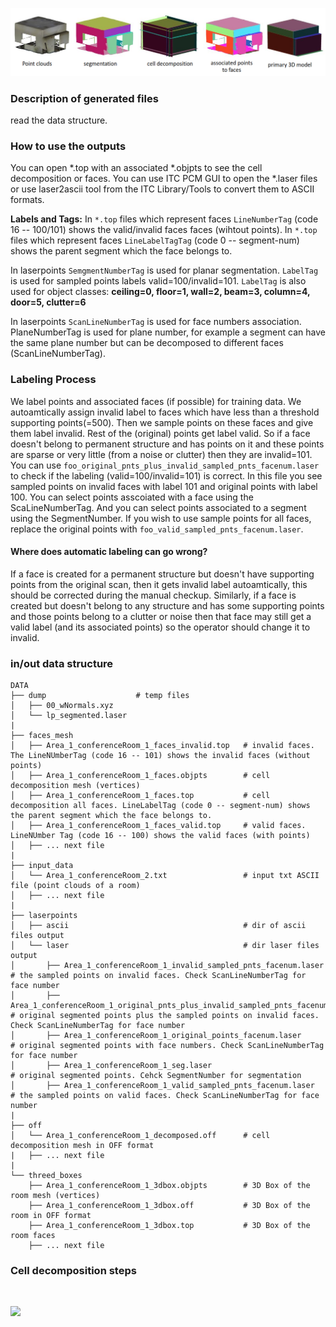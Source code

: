 ![Figure1: the cell decomposition steps](https://github.com/shayannikoohemat/MappingLibrary_2021/blob/master/Tools/indoor_geometry_reconstruction_v2/cell_decomposition/images/celldecomposition_steps.png)

### Description of generated files
read the data structure.

### How to use the outputs
You can open *.top with an associated *.objpts to see the cell decomposition or faces.
You can use ITC PCM GUI to open the *.laser files or use laser2ascii tool from the ITC Library/Tools 
to convert them to ASCII formats.

**Labels and Tags:**
In `*.top` files which represent faces `LineNumberTag` (code 16 -- 100/101) shows the valid/invalid faces faces (wihtout points).
In `*.top` files which represent faces `LineLabelTagTag` (code 0 -- segment-num) shows the parent segment which the face belongs to.

In laserpoints `SemgmentNumberTag` is used for planar segmentation. 
`LabelTag` is used for sampled points labels valid=100/invalid=101. 
`LabelTag` is also used for object classes: 
**ceiling=0, floor=1, wall=2, beam=3, column=4, door=5, clutter=6**

In laserpoints `ScanLineNumberTag` is used for face numbers association. PlaneNumberTag is used for plane number, 
for example a segment can have the same plane number but can be decomposed to different faces (ScanLineNumberTag).

### Labeling Process
We label points and associated faces (if possible) for training data.
We autoamtically assign invalid label to faces which have less than a threshold supporting points(=500). Then we sample
points on these faces and give them label invalid. Rest of the (original) points get label valid. So if a face doesn't belong to
permanent structure and has points on it and these points are sparse or very little (from a noise or clutter) then they are invalid=101.
You can use `foo_original_pnts_plus_invalid_sampled_pnts_facenum.laser` to check if the labeling (valid=100/invalid=101) is correct.
In this file you see sampled points on invalid faces with label 101 and original points with label 100. You can select points
asscoiated with a face using the ScaLineNumberTag. And you can select points associated to a segment using the SegmentNumber.
If you wish to use sample points for all faces, replace the original points with `foo_valid_sampled_pnts_facenum.laser`.

#### Where does automatic labeling can go wrong?
If a face is created for a permanent structure but doesn't have supporting points from the original scan, then it gets invalid label autoamtically,
this should be corrected during the manual checkup.
Similarly, if a face is created but doesn't belong to any structure and has some supporting points and those points belong to a clutter or noise then that face
 may still get a valid label (and its associated points) so the operator should change it to invalid.

### in/out data structure
```
DATA
├── dump                    # temp files
│   ├── 00_wNormals.xyz
│   └── lp_segmented.laser
|
├── faces_mesh
│   ├── Area_1_conferenceRoom_1_faces_invalid.top   # invalid faces. The LineNUmberTag (code 16 -- 101) shows the invalid faces (without points)
│   ├── Area_1_conferenceRoom_1_faces.objpts        # cell decomposition mesh (vertices)  
│   ├── Area_1_conferenceRoom_1_faces.top           # cell decomposition all faces. LineLabelTag (code 0 -- segment-num) shows the parent segment which the face belongs to.
│   ├── Area_1_conferenceRoom_1_faces_valid.top     # valid faces. LineNUmber Tag (code 16 -- 100) shows the valid faces (with points)
│   ├── ... next file
|
├── input_data
│   └── Area_1_conferenceRoom_2.txt                 # input txt ASCII file (point clouds of a room)
│   ├── ... next file
|
├── laserpoints
│   ├── ascii                                       # dir of ascii files output
│   └── laser                                       # dir laser files output
│       ├── Area_1_conferenceRoom_1_invalid_sampled_pnts_facenum.laser                          # the sampled points on invalid faces. Check ScanLineNumberTag for face number
│       ├── Area_1_conferenceRoom_1_original_pnts_plus_invalid_sampled_pnts_facenum.laser       # original segmented points plus the sampled points on invalid faces. Check ScanLineNumberTag for face number
│       ├── Area_1_conferenceRoom_1_original_points_facenum.laser                               # original segmented points with face numbers. Check ScanLineNumberTag for face number
│       ├── Area_1_conferenceRoom_1_seg.laser                                                   # original segmented points. Cehck SegmentNumber for segmentation
│       ├── Area_1_conferenceRoom_1_valid_sampled_pnts_facenum.laser                            # the sampled points on valid faces. Check ScanLineNumberTag for face number 
|
├── off
│   └── Area_1_conferenceRoom_1_decomposed.off      # cell decomposition mesh in OFF format
|   ├── ... next file
|
└── threed_boxes
    ├── Area_1_conferenceRoom_1_3dbox.objpts        # 3D Box of the room mesh (vertices)
    ├── Area_1_conferenceRoom_1_3dbox.off           # 3D Box of the room in OFF format
    ├── Area_1_conferenceRoom_1_3dbox.top           # 3D Box of the room faces
    ├── ... next file
```

### Cell decomposition steps
&nbsp;
<p float="left">
    <img src="image/celldecomposition_steps.png"/>
</p>

&nbsp;

